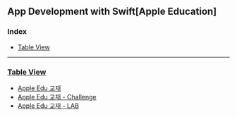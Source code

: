 ## App Development with Swift[Apple Education]

### Index
- [Table View](#Table-View)

---
### [**Table View**](https://github.com/HyunSikWon/iOS_STUDY/tree/master/TableView)
   - [Apple Edu 교재 ](https://github.com/HyunSikWon/iOS_STUDY/tree/master/TableView/EmoijDictionary/EmoijDictionary)
   - [Apple Edu 교재 - Challenge ](https://github.com/HyunSikWon/iOS_STUDY/tree/master/TableView/EmojiDictionary-Challenge/EmojiDictionary-Challenge)
   - [Apple Edu 교재 - LAB](https://github.com/HyunSikWon/iOS_STUDY/tree/master/TableView/Meal%20Tracker/Meal%20Tracker)

   

